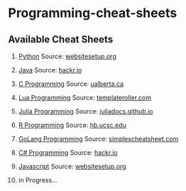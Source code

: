 # Programming-cheat-sheets


## Available Cheat Sheets
1. <a href="Cheat-Sheets/Python-Cheat-Sheet.pdf">Python</a> 
Source: <a href="https://websitesetup.org/python-cheat-sheet/">websitesetup.org</a>

2. <a href="Cheat-Sheets/Java-Cheat-Sheet.pdf">Java</a> 
Source: <a href="https://hackr.io/blog/java-cheat-sheet">hackr.io</a>

3. <a href="Cheat-Sheets/C-Cheat-Sheet.pdf">C Programming</a> 
Source: <a href="https://sites.ualberta.ca/~ygu/courses/geoph624/codes/C.CheatSheet.pdft">ualberta.ca</a>

4. <a href="Cheat-Sheets/Lua-Cheat-Sheet.pdf">Lua Programming</a> 
Source: <a href="https://www.templateroller.com/template/615181/the-lua-language-v5-1-cheat-sheet.html">templateroller.com</a>

5. <a href="Cheat-Sheets/Julia-cheat-sheet.pdf">Julia Programming</a> 
Source: <a href="https://juliadocs.github.io/Julia-Cheat-Sheet/">juliadocs.github.io</a>

6. <a href="Cheat-Sheets/R-cheat-sheet.pdf">R Programming</a> 
Source: <a href="https://www.hb.ucsc.edu/wp-content/uploads/2017/09/advancedR.pdf">hb.ucsc.edu</a>

7. <a href="Cheat-Sheets/Golang-Cheat-Sheet.pdf">GoLang Programming</a> 
Source: <a href="https://simplecheatsheet.com/tag/golang-cheat-sheet/">simplescheatsheet.com</a>

8. <a href="Cheat-Sheets/c%23-Cheat-Sheet.pdf">C# Programming</a> 
Source: <a href="https://hackr.io/blog/c-sharp-cheat-sheet">hackr.io</a>

9. <a href="Cheat-Sheets/Javascript-Cheat-Sheet.pdf">Javascript</a> 
Source: <a href="https://websitesetup.org/Javascript-cheat-sheet/">websitesetup.org</a>

10. in Progress...


